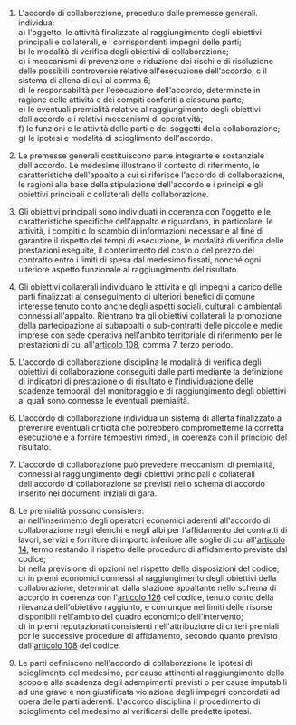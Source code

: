1. L'accordo di collaborazione, preceduto dalle premesse generali. individua:<br>a) l'oggetto, le attività finalizzate al raggiungimento degli obiettivi principali e collaterali, e i corrispondenti impegni delle parti;<br>b) le modalità di verifica degli obiettivi di collaborazione;<br>c) i meccanismi di prevenzione e riduzione dei rischi e di risoluzione delle possibili controversie relative all'esecuzione dell'accordo, c il sistema di allena di cui al comma 6;<br>d) le responsabilità per l'esecuzione dell'accordo, determinate in ragione delle attività e dei compiti conferiti a ciascuna parte;<br>e) le eventuali premialità relative al raggiungimento degli obiettivi dell'accordo e i relativi meccanismi di operatività;<br>f) le funzioni e le attività delle parti e dei soggetti della collaborazione;<br>g) le ipotesi e modalità di scioglimento dell'accordo.

2. Le premesse generali costituiscono parte integrante e sostanziale dell'accordo. Le medesime illustrano il contesto di riferimento, le caratteristiche dell'appalto a cui si riferisce l'accordo di collaborazione, le ragioni alla base della stipulazione dell'accordo e i principi e gli obiettivi principali c collaterali della collaborazione.

3. Gli obiettivi principali sono individuati in coerenza con l'oggetto e le caratteristiche specifiche dell'appalto e riguardano, in particolare, le attività, i compiti c lo scambio di informazioni necessarie al fine di garantire il rispetto dei tempi di esecuzione, le modalità di verifica delle prestazioni eseguite, il contenimento del costo o del prezzo del contratto entro i limiti di spesa dal medesimo fissati, nonché ogni ulteriore aspetto funzionale al raggiungimento del risultato.

4. Gli obiettivi collaterali individuano le attività e gli impegni a carico delle parti finalizzati al conseguimento di ulteriori benefici di comune interesse tenuto conto anche degli aspetti sociali, culturali c ambientali connessi all'appalto. Rientrano tra gli obiettivi collaterali la promozione della partecipazione ai subappalti o sub-contratti delle piccole e medie imprese con sede operativa nell'ambito territoriale di riferimento per le prestazioni di cui all'[articolo 108](/articolo-108/2), comma 7, terzo periodo.

5. L'accordo di collaborazione disciplina le modalità di verifica degli obiettivi di collaborazione conseguiti dalle parti mediante la definizione di indicatori di prestazione o di risultato e l'individuazione delle scadenze temporali del monitoraggio e di raggiungimento degli obiettivi ai quali sono connesse le eventuali premialità.

6. L'accordo di collaborazione individua un sistema di allerta finalizzato a prevenire eventuali criticità che potrebbero comprometterne la corretta esecuzione e a fornire tempestivi rimedi, in coerenza con il principio del risultato.

7. L'accordo di collaborazione può prevedere meccanismi di premialità, connessi al raggiungimento degli obiettivi principali c collaterali dell'accordo di collaborazione se previsti nello schema di accordo inserito nei documenti iniziali di gara.

8. Le premialità possono consistere:<br>a) nell'inserimento degli operatori economici aderenti all'accordo di collaborazione negli elenchi e negli albi per l'affidamento dei contratti di lavori, servizi e forniture di importo inferiore alle soglie di cui all'[articolo 14](/articolo-14/2), termo restando il rispetto delle procedurc di affidamento previste dal codice;<br>b) nella previsione di opzioni nel rispetto delle disposizioni del codice;<br>c) in premi economici connessi al raggiungimento degli obiettivi della collaborazione, determinati dalla stazione appaltante nello schema di accordo in coerenza con l'[articolo 126](/articolo-126/2) del codice, tenuto conto della rilevanza dell'obiettivo raggiunto, e comunque nei limiti delle risorse disponibili nell'ambito del quadro economico dell'intervento;<br>d) in premi reputazionati consistenti nell'attribuzione di criteri premiali pcr le successive procedure di affidamento, secondo quanto previsto dall'[articolo 108](/articolo-108/2) del codice.

9. Le parti definiscono nell'accordo di collaborazione le ipotesi di scioglimento del medesimo, per cause attinenti al raggiungimento dello scopo e alla scadenza degli adempimenti previsti o per cause imputabili ad una grave e non giustificata violazione degli impegni concordati ad opera delle parti aderenti. L'accordo disciplina il procedimento di scioglimento del medesimo al verificarsi delle predette ipotesi.